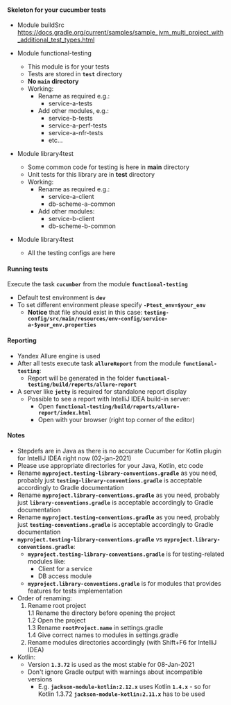 #### Skeleton for your cucumber tests
* Module buildSrc <br>
https://docs.gradle.org/current/samples/sample_jvm_multi_project_with_additional_test_types.html

* Module functional-testing
    * This module is for your tests
    * Tests are stored in **`test`** directory
    * **No `main` directory**
    * Working:
        * Rename as required e.g.:
            * service-a-tests
        * Add other modules, e.g.:
            * service-b-tests
            * service-a-perf-tests
            * service-a-nfr-tests
            * etc...

* Module library4test
    * Some common code for testing is here in **main** directory
    * Unit tests for this library are in **test** directory
    * Working:
        * Rename as required e.g.:
            * service-a-client
            * db-scheme-a-common
        * Add other modules: 
            * service-b-client
            * db-scheme-b-common

* Module library4test
    * All the testing configs are here

#### Running tests
Execute the task **`cucumber`** from the module **`functional-testing`** <br>
* Default test environment is **`dev`**
* To set different environment please specify **`-Ptest_env=$your_env`**
    * **Notice** that file should exist in this case: **`testing-config/src/main/resources/env-config/service-a-$your_env.properties`**

#### Reporting
* Yandex Allure engine is used
* After all tests execute task **`allureReport`** from the module **`functional-testing`**:
    * Report will be generated in the folder **`functional-testing/build/reports/allure-report`**
* A server like **`jetty`** is required for standalone report display
    * Possible to see a report with IntelliJ IDEA build-in server:
        * Open **`functional-testing/build/reports/allure-report/index.html`**
        * Open with your browser (right top corner of the editor)
        
#### Notes
* Stepdefs are in Java as there is no accurate Cucumber for Kotlin plugin for IntelliJ IDEA right now (02-jan-2021)
* Please use appropriate directories for your Java, Kotlin, etc code
* Rename **`myproject.testing-library-conventions.gradle`** as you need, probably just **`testing-library-conventions.gradle`** is acceptable accordingly to Gradle documentation
* Rename **`myproject.library-conventions.gradle`** as you need, probably just **`library-conventions.gradle`** is acceptable accordingly to Gradle documentation
* Rename **`myproject.testing-conventions.gradle`** as you need, probably just **`testing-conventions.gradle`** is acceptable accordingly to Gradle documentation
* **`myproject.testing-library-conventions.gradle`** vs **`myproject.library-conventions.gradle`**:
    * **`myproject.testing-library-conventions.gradle`** is for testing-related modules like:
        * Client for a service
        * DB access module
    * **`myproject.library-conventions.gradle`** is for modules that provides features for tests implementation
* Order of renaming:
    1. Rename root project <br>
        1.1 Rename the directory before opening the project <br>
        1.2 Open the project <br>
        1.3 Rename **`rootProject.name`** in settings.gradle <br>
        1.4 Give correct names to modules in settings.gradle <br>
    2. Rename modules directories accordingly (with Shift+F6 for IntelliJ IDEA) 
* Kotlin:
    * Version **`1.3.72`** is used as the most stable for 08-Jan-2021
    * Don't ignore Gradle output with warnings about incompatible versions
        * E.g. **`jackson-module-kotlin:2.12.x`** uses Kotlin **`1.4.x`** - so for Kotlin 1.3.72 **`jackson-module-kotlin:2.11.x`** has to be used